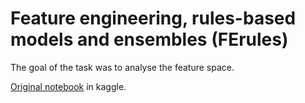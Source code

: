 # Feature engineering, rules-based models and ensembles (FErules)

The goal of the task was to analyse the feature space.

[Original notebook](https://www.kaggle.com/code/anaterovic/mn-0036517166-ferules) in kaggle.
